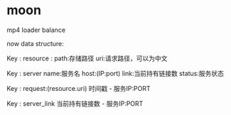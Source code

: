 # moon
mp4 loader balance

now data structure:

Key : resource <hash>: path:存储路径 uri:请求路径，可以为中文

Key : server <hash> name:服务名 host:(IP:port) link:当前持有链接数 status:服务状态

Key : request:(resource.uri) <zset>  时间戳 - 服务IP:PORT

Key : server_link <zset> 当前持有链接数 - 服务IP:PORT
